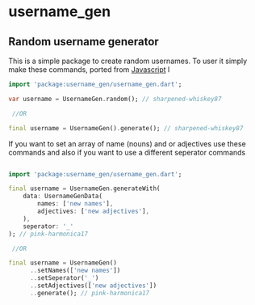 # username_gen

## Random username generator

This is a simple package to create random usernames. To user it simply make these commands, ported from [Javascript](https://github.com/MaPhil/username-generator/)
l

```dart
import 'package:username_gen/username_gen.dart';

var username = UsernameGen.random(); // sharpened-whiskey87

 //OR

final username = UsernameGen().generate(); // sharpened-whiskey87

```

If you want to set an array of name (nouns) and or adjectives use these commands and also if you want to use a different seperator commands

```dart

import 'package:username_gen/username_gen.dart';

final username = UsernameGen.generateWith(
    data: UsernameGenData(
        names: ['new names'],
        adjectives: ['new adjectives'],
    ),
    seperator: '_'
); // pink-harmonica17

 //OR

final username = UsernameGen()
      ..setNames(['new names'])
      ..setSeperator('_')
      ..setAdjectives(['new adjectives'])
      ..generate(); // pink-harmonica17
      
```
